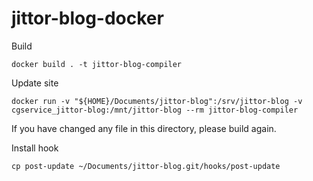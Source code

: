 # jittor-blog-docker

Build

```
docker build . -t jittor-blog-compiler
```

Update site
```
docker run -v "${HOME}/Documents/jittor-blog":/srv/jittor-blog -v cgservice_jittor-blog:/mnt/jittor-blog --rm jittor-blog-compiler
```

If you have changed any file in this directory, please build again.

Install hook
```
cp post-update ~/Documents/jittor-blog.git/hooks/post-update
```
